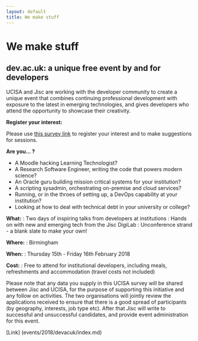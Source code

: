 ```yaml
---
layout: default
title: We make stuff
---
```

# We make stuff
## dev.ac.uk: a unique free event by and for developers

UCISA and Jisc are working with the developer community to create a unique event that combines continuing professional development with exposure to the latest in emerging technologies, and gives developers who attend the opportunity to showcase their creativity.
 
__Register your interest:__

Please use <a href="https://survey.vovici.com/se/31A1841621F17639">this survey link</a> to register your interest and to make suggestions for sessions.

__Are you... ?__
 * A Moodle hacking Learning Technologist?
 * A Research Software Engineer, writing the code that powers modern science?
 * An Oracle guru building mission critical systems for your institution?
 * A scripting sysadmin, orchestrating on-premise and cloud services?
 * Running, or in the throes of setting up, a DevOps capability at your institution?
 * Looking at how to deal with technical debt in your university or college?

__What:__
: Two days of inspiring talks from developers at institutions
: Hands on with new and emerging tech from the Jisc DigiLab
: Unconference strand - a blank slate to make your own!

__Where:__
: Birmingham

__When:__
: Thursday 15th - Friday 16th February 2018

__Cost:__
: Free to attend for institutional developers, including meals, refreshments and accommodation (travel costs not included)

Please note that any data you supply in this UCISA survey will be shared between Jisc and UCISA, for the purpose of supporting this initiative and any follow on activities.    The two organisations will jointly review the applications received to ensure that there is a good spread of participants (by geography, interests, job type etc).  After that Jisc will write to successful and unsuccessful candidates, and provide event administration for this event.

[Link] (events/2018/devacuk/index.md)

